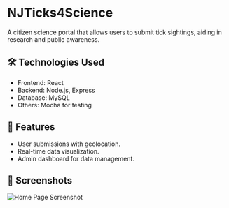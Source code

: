 # NJTicks4Science

A citizen science portal that allows users to submit tick sightings, aiding in research and public awareness.

## 🛠 Technologies Used

- Frontend: React
- Backend: Node.js, Express
- Database: MySQL
- Others: Mocha for testing

## 🚀 Features

- User submissions with geolocation.
- Real-time data visualization.
- Admin dashboard for data management.

## 📸 Screenshots

![Home Page Screenshot](https://github.com/user-attachments/assets/6e3127fd-5a41-4c13-8bc1-3b363e77eee9)
